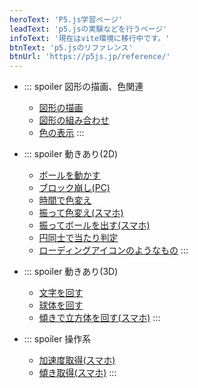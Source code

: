 ```yaml
---
heroText: 'P5.js学習ページ'
leadText: 'p5.jsの実験などを行うページ'
infoText: '現在はvite環境に移行中です。'
btnText: 'p5.jsのリファレンス'
btnUrl: 'https://p5js.jp/reference/'
---
```


- ::: spoiler 図形の描画、色関連
  - [図形の描画](./pages/other/shape/index.html)
  - [図形の組み合わせ](./pages/other/attributes/index.html)
  - [色の表示](./pages/other/color/index.html)
  :::            

- ::: spoiler 動きあり(2D)
  - [ボールを動かす](./pages/2d/RandomBall.html)
  - [ブロック崩し(PC)](./pages/2d/BlockBreak.html)
  - [時間で色変え](./pages/2d/ColorChangedTime.html)
  - [振って色変え(スマホ)](./pages/2d/ShakeChangedColor.html)
  - [振ってボールを出す(スマホ)](./pages/2d/ShakeBalls.html)
  - [円同士で当たり判定](./pages/2d/CollisionBall.html)
  - [ローディングアイコンのようなもの](./pages/2d/RotateArc.html)
  :::

- ::: spoiler 動きあり(3D)
  - [文字を回す](./pages/3d/font3d/index.html)
  - [球体を回す](./pages/3d/sphere/index.html)
  - [傾きで立方体を回す(スマホ)](./pages/3d/RotationBox.html)
  :::

- ::: spoiler 操作系
  - [加速度取得(スマホ)](./pages/event/Acceleration.html)
  - [傾き取得(スマホ)](./pages/event/Rotation.html)
  :::
